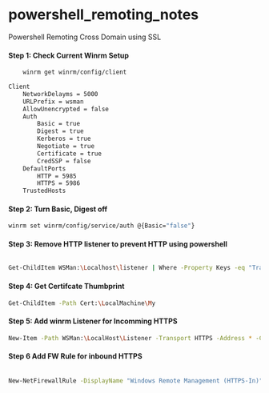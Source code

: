 # powershell_remoting_notes
Powershell Remoting Cross Domain using SSL

####  Step 1: Check Current Winrm Setup
```bash
    winrm get winrm/config/client
```
```bash
Client
    NetworkDelayms = 5000
    URLPrefix = wsman
    AllowUnencrypted = false
    Auth
        Basic = true
        Digest = true
        Kerberos = true
        Negotiate = true
        Certificate = true
        CredSSP = false
    DefaultPorts
        HTTP = 5985
        HTTPS = 5986
    TrustedHosts
```
####  Step 2: Turn Basic, Digest off

```bash
winrm set winrm/config/service/auth @{Basic="false"}
```
####  Step 3: Remove HTTP listener to prevent HTTP using powershell
```bash

Get-ChildItem WSMan:\Localhost\listener | Where -Property Keys -eq "Transport=HTTP" | Remove-Item -Recurse
```
####  Step 4: Get Certifcate Thumbprint
```bash
Get-ChildItem -Path Cert:\LocalMachine\My
```
#### Step 5: Add winrm Listener for Incomming HTTPS
```bash
New-Item -Path WSMan:\LocalHost\Listener -Transport HTTPS -Address * -CertificateThumbPrint  "thumprint here"–Force
```
#### Step 6 Add FW Rule for inbound HTTPS
```bash
	
New-NetFirewallRule -DisplayName "Windows Remote Management (HTTPS-In)" -Name "Windows Remote Management (HTTPS-In)" -Profile Any -LocalPort 5986 -Protocol TCP
```
